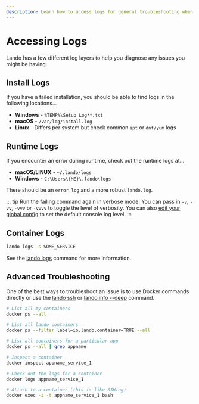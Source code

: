 ```yaml
---
description: Learn how to access logs for general troubleshooting when using Lando for local development.
---
```


# Accessing Logs

Lando has a few different log layers to help you diagnose any issues you might be having.

## Install Logs

If you have a failed installation, you should be able to find logs in the following locations...

*   **Windows** - `%TEMP%\Setup Log**.txt`
*   **macOS** - `/var/log/install.log`
*   **Linux** - Differs per system but check common `apt` or `dnf/yum` logs

## Runtime Logs

If you encounter an error during runtime, check out the runtime logs at...

*   **macOS/LINUX** - `~/.lando/logs`
*   **Windows** - `C:\Users\{ME}\.lando\logs`

There should be an `error.log` and a more robust `lando.log`.

::: tip
Run the failing command again in verbose mode. You can pass in `-v`, `-vv`, `-vvv` or `-vvvv` to toggle the level of verbosity. You can also [edit your global config](./../config/global.html) to set the default console log level.
:::

## Container Logs

```bash
lando logs -s SOME_SERVICE
```

See the [lando logs](./../cli/logs.md) command for more information.

## Advanced Troubleshooting

One of the best ways to troubleshoot an issue is to use Docker commands directly or use the [lando ssh](./../cli/ssh.md) or [lando info --deep](./../cli/info.md) command.

```bash
# List all my containers
docker ps --all

# List all lando containers
docker ps --filter label=io.lando.container=TRUE --all

# List all containers for a particular app
docker ps --all | grep appname

# Inspect a container
docker inspect appname_service_1

# Check out the logs for a container
docker logs appname_service_1

# Attach to a container (this is like SSHing)
docker exec -i -t appname_service_1 bash
```
